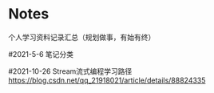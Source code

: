 # Notes
个人学习资料记录汇总（规划做事，有始有终）


#2021-5-6
笔记分类

#2021-10-26
Stream流式编程学习路径
https://blog.csdn.net/qq_21918021/article/details/88824335
